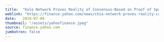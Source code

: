 ```yaml
---
title:  "Kale Network Proves Reality of Consensus-Based on Proof of Space; Announces Proof of Space Competition with $100k in Total Prize Money"
weblink: "https://finance.yahoo.com/news/chia-network-proves-reality-consensus-130000954.html"
date:   2019-07-09
thumbnail: "/assets/yahoofinance.jpeg"
source: finance.yahoo.com
jumbotron: false
---
```

